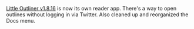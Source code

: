 <a href="http://this.how/littleoutliner/versions.opml#1594307363000">Little Outliner v1.8.16</a> is now its own reader app. There's a way to open outlines without logging in via Twitter. Also cleaned up and reorganized the Docs menu. 
